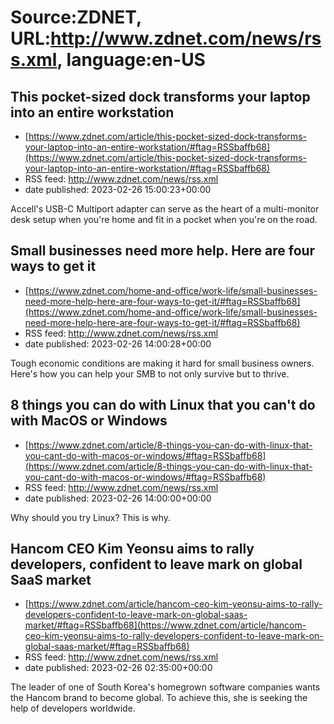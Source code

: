 # Source:ZDNET, URL:http://www.zdnet.com/news/rss.xml, language:en-US

## This pocket-sized dock transforms your laptop into an entire workstation
 - [https://www.zdnet.com/article/this-pocket-sized-dock-transforms-your-laptop-into-an-entire-workstation/#ftag=RSSbaffb68](https://www.zdnet.com/article/this-pocket-sized-dock-transforms-your-laptop-into-an-entire-workstation/#ftag=RSSbaffb68)
 - RSS feed: http://www.zdnet.com/news/rss.xml
 - date published: 2023-02-26 15:00:23+00:00

Accell's USB-C Multiport adapter can serve as the heart of a multi-monitor desk setup when you're home and fit in a pocket when you're on the road.

## Small businesses need more help. Here are four ways to get it
 - [https://www.zdnet.com/home-and-office/work-life/small-businesses-need-more-help-here-are-four-ways-to-get-it/#ftag=RSSbaffb68](https://www.zdnet.com/home-and-office/work-life/small-businesses-need-more-help-here-are-four-ways-to-get-it/#ftag=RSSbaffb68)
 - RSS feed: http://www.zdnet.com/news/rss.xml
 - date published: 2023-02-26 14:00:28+00:00

Tough economic conditions are making it hard for small business owners. Here's how you can help your SMB to not only survive but to thrive.

## 8 things you can do with Linux that you can't do with MacOS or Windows
 - [https://www.zdnet.com/article/8-things-you-can-do-with-linux-that-you-cant-do-with-macos-or-windows/#ftag=RSSbaffb68](https://www.zdnet.com/article/8-things-you-can-do-with-linux-that-you-cant-do-with-macos-or-windows/#ftag=RSSbaffb68)
 - RSS feed: http://www.zdnet.com/news/rss.xml
 - date published: 2023-02-26 14:00:00+00:00

Why should you try Linux? This is why.

## Hancom CEO Kim Yeonsu aims to rally developers, confident to leave mark on global SaaS market
 - [https://www.zdnet.com/article/hancom-ceo-kim-yeonsu-aims-to-rally-developers-confident-to-leave-mark-on-global-saas-market/#ftag=RSSbaffb68](https://www.zdnet.com/article/hancom-ceo-kim-yeonsu-aims-to-rally-developers-confident-to-leave-mark-on-global-saas-market/#ftag=RSSbaffb68)
 - RSS feed: http://www.zdnet.com/news/rss.xml
 - date published: 2023-02-26 02:35:00+00:00

The leader of one of South Korea's homegrown software companies wants the Hancom brand to become global. To achieve this, she is seeking the help of developers worldwide.

